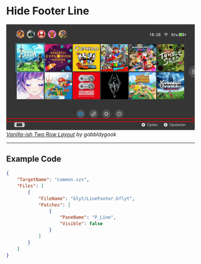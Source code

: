 # Hide Footer Line

![Preview](preview.jpg)
_[Vanilla-ish Two Row Layout](https://themezer.net/layouts/homemenu/Vanilla-ish-Two-Row-Layout-10) by gobbldygook_

---

## Example Code

```json
{
	"TargetName": "common.szs",
	"Files": [
		{
			"FileName": "blyt/LineFooter.bflyt",
			"Patches": [
				{
					"PaneName": "P_Line",
					"Visible": false
				}
			]
		}
	]
}
```
